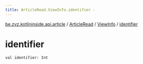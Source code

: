 ```yaml
---
title: ArticleRead.ViewInfo.identifier - 
---
```


[be.zvz.kotlininside.api.article](../../index.html) / [ArticleRead](../index.html) / [ViewInfo](index.html) / [identifier](./identifier.html)

# identifier

`val identifier: Int`
